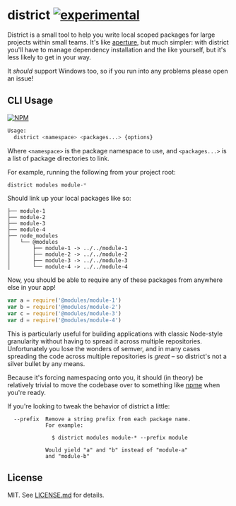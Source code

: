 # district [![experimental](http://badges.github.io/stability-badges/dist/experimental.svg)](http://github.com/badges/stability-badges)

District is a small tool to help you write local scoped packages for large
projects within small teams. It's like
[aperture](http://github.com/requireio/aperture), but much simpler: with
district you'll have to manage dependency installation and the like
yourself, but it's less likely to get in your way.

It *should* support Windows too, so if you run into any problems please open
an issue!

## CLI Usage

[![NPM](https://nodei.co/npm/district.png)](https://nodei.co/npm/district/)

``` bash
Usage:
  district <namespace> <packages...> {options}
```

Where `<namespace>` is the package namespace to use, and `<packages...>` is
a list of package directories to link.

For example, running the following from your project root:

``` javascript
district modules module-*
```

Should link up your local packages like so:

```
├── module-1
├── module-2
├── module-3
├── module-4
├── node_modules
│   └── @modules
│       ├── module-1 -> ../../module-1
│       ├── module-2 -> ../../module-2
│       ├── module-3 -> ../../module-3
│       └── module-4 -> ../../module-4
```

Now, you should be able to require any of these packages from anywhere else
in your app!

``` javascript
var a = require('@modules/module-1')
var b = require('@modules/module-2')
var c = require('@modules/module-3')
var d = require('@modules/module-4')
```

This is particularly useful for building applications with classic Node-style
granularity without having to spread it across multiple repositories.
Unfortunately you lose the wonders of semver, and in many cases spreading
the code across multiple repositories is *great* – so district's not a silver
bullet by any means.

Because it's forcing namespacing onto you, it should (in theory) be relatively
trivial to move the codebase over to something like
[npme](https://www.npmjs.org/enterprise) when you're ready.

If you're looking to tweak the behavior of district a little:

```
  --prefix  Remove a string prefix from each package name.
            For example:

              $ district modules module-* --prefix module

            Would yield "a" and "b" instead of "module-a"
            and "module-b"
```

## License

MIT. See [LICENSE.md](http://github.com/hughsk/district/blob/master/LICENSE.md) for details.
